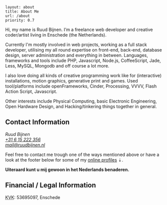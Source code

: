 ```
layout: about
title: About Me
url: /about
priority: 0.7
```

Hi, my name is Ruud Bijnen. I’m a freelance web developer and creative coder/artist living in Enschede (the Netherlands).

Currently I'm mostly involved in web projects, working as a full stack developer, utilising my all round expertise on
front-end, back-end, database design, server administration and everything in between.
Languages, frameworks and tools include PHP, Javascript, Node.js, CoffeeScript, Jade, Less, MySQL, Mongodb and off course a lot more.

I also love doing all kinds of creative programming work like for (interactive) installations, motion graphics,
generative print and games. Used tool/platforms include openFrameworks, Cinder, Processing, VVVV, Flash Action Script, Javascript.

Other interests include Physical Computing, basic Electronic Engineering, Open Hardware Design, and Hacking/tinkering things together in general.


## Contact Information

<address class="vcard">
<span class="fn">Ruud Bijnen</span><br/>
<a href="tel:+31615222356" class="tel">+31 6 15 222 356</a><br/>
<a href="mailto:mail@ruudbijnen.nl" class="email">mail@ruudbijnen.nl</a>
</address>

Feel free to contact me trough one of the ways mentioned above or have a look at the footer below for some of my [online profiles][profiles] ⇣.

__Uiteraard kunt u mij gewoon in het Nederlands benaderen.__

## Financial / Legal Information

<p>
<abbr title="Kamer van Koophandel / Chamber of Commerce">KVK</abbr>: 53695097, Enschede<br/>
</p>

[profiles]: #profiles